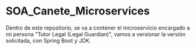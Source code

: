 # SOA_Canete_Microservices
Dentro de este repositorio, se va a contener el microservicio encargado a mi persona "Tutor Legal (Legal Guardian)", vamos a versionar la versión solicitada, con Spring Boot y JDK.
